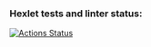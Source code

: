 ### Hexlet tests and linter status:
[![Actions Status](https://github.com/evgeniyworkbel/frontend-project-lvl2/workflows/hexlet-check/badge.svg)](https://github.com/evgeniyworkbel/frontend-project-lvl2/actions)